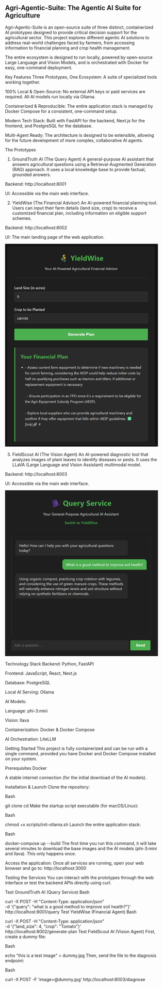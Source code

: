 ## Agri-Agentic-Suite: The Agentic AI Suite for Agriculture  
Agri-Agentic-Suite is an open-source suite of three distinct, containerized AI prototypes designed to provide critical decision support for the agricultural sector. This project explores different agentic AI solutions to address real-world challenges faced by farmers, from accessing information to financial planning and crop health management.

The entire ecosystem is designed to run locally, powered by open-source Large Language and Vision Models, and is orchestrated with Docker for easy, one-command deployment.

Key Features
Three Prototypes, One Ecosystem: A suite of specialized tools working together.

100% Local & Open-Source: No external API keys or paid services are required. All AI models run locally via Ollama.

Containerized & Reproducible: The entire application stack is managed by Docker Compose for a consistent, one-command setup.

Modern Tech Stack: Built with FastAPI for the backend, Next.js for the frontend, and PostgreSQL for the database.

Multi-Agent Ready: The architecture is designed to be extensible, allowing for the future development of more complex, collaborative AI agents.

The Prototypes
1. GroundTruth AI (The Query Agent)
A general-purpose AI assistant that answers agricultural questions using a Retrieval-Augmented Generation (RAG) approach. It uses a local knowledge base to provide factual, grounded answers.

Backend: http://localhost:8001

UI: Accessible via the main web interface.

2. YieldWise (The Financial Advisor)
An AI-powered financial planning tool. Users can input their farm details (land size, crop) to receive a customized financial plan, including information on eligible support schemes.

Backend: http://localhost:8002

UI: The main landing page of the web application.

![Dashboard](images/dashboardyieldwise.png)  

3. FieldScout AI (The Vision Agent)
An AI-powered diagnostic tool that analyzes images of plant leaves to identify diseases or pests. It uses the LLaVA (Large Language and Vision Assistant) multimodal model.

Backend: http://localhost:8003

UI: Accessible via the main web interface.

![Dashboard](images/dashboardgroundtruth_ai.png)  

Technology Stack
Backend: Python, FastAPI

Frontend: JavaScript, React, Next.js

Database: PostgreSQL

Local AI Serving: Ollama

AI Models:

Language: phi-3:mini

Vision: llava

Containerization: Docker & Docker Compose

AI Orchestration: LiteLLM

Getting Started
This project is fully containerized and can be run with a single command, provided you have Docker and Docker Compose installed on your system.

Prerequisites
Docker

A stable internet connection (for the initial download of the AI models).

Installation & Launch
Clone the repository:

Bash

git clone <your-repository-url>
cd <repository-name>
Make the startup script executable (for macOS/Linux):

Bash

chmod +x scripts/init-ollama.sh
Launch the entire application stack:

Bash

docker-compose up --build
The first time you run this command, it will take several minutes to download the base images and the AI models (phi-3:mini and llava). This only happens once.

Access the application:
Once all services are running, open your web browser and go to:
http://localhost:3000

Testing the Services
You can interact with the prototypes through the web interface or test the backend APIs directly using curl.

Test GroundTruth AI (Query Service)
Bash

curl -X POST -H "Content-Type: application/json" \
-d '{"query": "what is a good method to improve soil health?"}' \
http://localhost:8001/query
Test YieldWise (Financial Agent)
Bash

curl -X POST -H "Content-Type: application/json" \
-d '{"land_size": 4, "crop": "Tomato"}' \
http://localhost:8002/generate-plan
Test FieldScout AI (Vision Agent)
First, create a dummy file:

Bash

echo "this is a test image" > dummy.jpg
Then, send the file to the diagnosis endpoint:

Bash

curl -X POST -F 'image=@dummy.jpg' http://localhost:8003/diagnose
